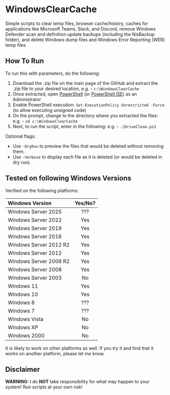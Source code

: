 # WindowsClearCache

Simple scripts to clear temp files, browser cache/history, caches for applications like Microsoft Teams, Slack, and Discord, remove Windows Defender scan and definition update backups (including the NisBackup folder), and delete Windows dump files and Windows Error Reporting (WER) temp files

## How To Run

To run this with parameters, do the following:

1) Download the .zip file on the main page of the GitHub and extract the .zip file to your desired location, e.g. - `c:\WindowsClearCache`
2) Once extracted, open [PowerShell](https://docs.microsoft.com/en-us/powershell/scripting) (or [PowerShell ISE](https://docs.microsoft.com/en-us/powershell/scripting/windows-powershell/ise/introducing-the-windows-powershell-ise)) as an Administrator
3) Enable PowerShell execution: `Set-ExecutionPolicy Unrestricted -Force` (to allow executing unsigned code)
4) On the prompt, change to the directory where you extracted the files:
e.g. - `cd c:\WindowsClearCache`
5) Next, to run the script, enter in the following:
e.g. - `.\DriveClean.ps1`

Optional flags:

- Use `-DryRun` to preview the files that would be deleted without removing them.
- Use `-Verbose` to display each file as it is deleted (or would be deleted in dry run).

## Tested on following Windows Versions

Verified on the following platforms:

|Windows Version         |Yes/No?|
|:-----------------------|:-----:|
| Windows Server 2025    | ???   |
| Windows Server 2022    | Yes   |
| Windows Server 2019    | Yes   |
| Windows Server 2016    | Yes   |
| Windows Server 2012 R2 | Yes   |
| Windows Server 2012    | Yes   |
| Windows Server 2008 R2 | Yes   |
| Windows Server 2008    | Yes   |
| Windows Server 2003    | No    |
| Windows 11             | Yes   |
| Windows 10             | Yes   |
| Windows 8              | ???   |
| Windows 7              | ???   |
| Windows Vista          | No    |
| Windows XP             | No    |
| Windows 2000           | No    |

It is likely to work on other platforms as well. If you try it and find that it works on another platform, please let me know.

## Disclaimer

**WARNING:** I do **NOT** take responsibility for what may happen to your system! Run scripts at your own risk!
